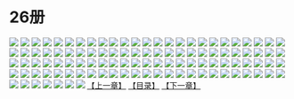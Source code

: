 # 26册
![](https://mao.mhtupian.com/uploads/img/7563/111255/1.jpg)
![](https://mao.mhtupian.com/uploads/img/7563/111255/2.jpg)
![](https://mao.mhtupian.com/uploads/img/7563/111255/3.jpg)
![](https://mao.mhtupian.com/uploads/img/7563/111255/4.jpg)
![](https://mao.mhtupian.com/uploads/img/7563/111255/5.jpg)
![](https://mao.mhtupian.com/uploads/img/7563/111255/6.jpg)
![](https://mao.mhtupian.com/uploads/img/7563/111255/7.jpg)
![](https://mao.mhtupian.com/uploads/img/7563/111255/8.jpg)
![](https://mao.mhtupian.com/uploads/img/7563/111255/9.jpg)
![](https://mao.mhtupian.com/uploads/img/7563/111255/10.jpg)
![](https://mao.mhtupian.com/uploads/img/7563/111255/11.jpg)
![](https://mao.mhtupian.com/uploads/img/7563/111255/12.jpg)
![](https://mao.mhtupian.com/uploads/img/7563/111255/13.jpg)
![](https://mao.mhtupian.com/uploads/img/7563/111255/14.jpg)
![](https://mao.mhtupian.com/uploads/img/7563/111255/15.jpg)
![](https://mao.mhtupian.com/uploads/img/7563/111255/16.jpg)
![](https://mao.mhtupian.com/uploads/img/7563/111255/17.jpg)
![](https://mao.mhtupian.com/uploads/img/7563/111255/18.jpg)
![](https://mao.mhtupian.com/uploads/img/7563/111255/19.jpg)
![](https://mao.mhtupian.com/uploads/img/7563/111255/20.jpg)
![](https://mao.mhtupian.com/uploads/img/7563/111255/21.jpg)
![](https://mao.mhtupian.com/uploads/img/7563/111255/22.jpg)
![](https://mao.mhtupian.com/uploads/img/7563/111255/23.jpg)
![](https://mao.mhtupian.com/uploads/img/7563/111255/24.jpg)
![](https://mao.mhtupian.com/uploads/img/7563/111255/25.jpg)
![](https://mao.mhtupian.com/uploads/img/7563/111255/26.jpg)
![](https://mao.mhtupian.com/uploads/img/7563/111255/27.jpg)
![](https://mao.mhtupian.com/uploads/img/7563/111255/28.jpg)
![](https://mao.mhtupian.com/uploads/img/7563/111255/29.jpg)
![](https://mao.mhtupian.com/uploads/img/7563/111255/30.jpg)
![](https://mao.mhtupian.com/uploads/img/7563/111255/31.jpg)
![](https://mao.mhtupian.com/uploads/img/7563/111255/32.jpg)
![](https://mao.mhtupian.com/uploads/img/7563/111255/33.jpg)
![](https://mao.mhtupian.com/uploads/img/7563/111255/34.jpg)
![](https://mao.mhtupian.com/uploads/img/7563/111255/35.jpg)
![](https://mao.mhtupian.com/uploads/img/7563/111255/36.jpg)
![](https://mao.mhtupian.com/uploads/img/7563/111255/37.jpg)
![](https://mao.mhtupian.com/uploads/img/7563/111255/38.jpg)
![](https://mao.mhtupian.com/uploads/img/7563/111255/39.jpg)
![](https://mao.mhtupian.com/uploads/img/7563/111255/40.jpg)
![](https://mao.mhtupian.com/uploads/img/7563/111255/41.jpg)
![](https://mao.mhtupian.com/uploads/img/7563/111255/42.jpg)
![](https://mao.mhtupian.com/uploads/img/7563/111255/43.jpg)
![](https://mao.mhtupian.com/uploads/img/7563/111255/44.jpg)
![](https://mao.mhtupian.com/uploads/img/7563/111255/45.jpg)
![](https://mao.mhtupian.com/uploads/img/7563/111255/46.jpg)
![](https://mao.mhtupian.com/uploads/img/7563/111255/47.jpg)
![](https://mao.mhtupian.com/uploads/img/7563/111255/48.jpg)
![](https://mao.mhtupian.com/uploads/img/7563/111255/49.jpg)
![](https://mao.mhtupian.com/uploads/img/7563/111255/50.jpg)
![](https://mao.mhtupian.com/uploads/img/7563/111255/51.jpg)
![](https://mao.mhtupian.com/uploads/img/7563/111255/52.jpg)
![](https://mao.mhtupian.com/uploads/img/7563/111255/53.jpg)
![](https://mao.mhtupian.com/uploads/img/7563/111255/54.jpg)
![](https://mao.mhtupian.com/uploads/img/7563/111255/55.jpg)
![](https://mao.mhtupian.com/uploads/img/7563/111255/56.jpg)
![](https://mao.mhtupian.com/uploads/img/7563/111255/57.jpg)
![](https://mao.mhtupian.com/uploads/img/7563/111255/58.jpg)
![](https://mao.mhtupian.com/uploads/img/7563/111255/59.jpg)
![](https://mao.mhtupian.com/uploads/img/7563/111255/60.jpg)
![](https://mao.mhtupian.com/uploads/img/7563/111255/61.jpg)
![](https://mao.mhtupian.com/uploads/img/7563/111255/62.jpg)
![](https://mao.mhtupian.com/uploads/img/7563/111255/63.jpg)
![](https://mao.mhtupian.com/uploads/img/7563/111255/64.jpg)
![](https://mao.mhtupian.com/uploads/img/7563/111255/65.jpg)
![](https://mao.mhtupian.com/uploads/img/7563/111255/66.jpg)
![](https://mao.mhtupian.com/uploads/img/7563/111255/67.jpg)
![](https://mao.mhtupian.com/uploads/img/7563/111255/68.jpg)
![](https://mao.mhtupian.com/uploads/img/7563/111255/69.jpg)
![](https://mao.mhtupian.com/uploads/img/7563/111255/70.jpg)
![](https://mao.mhtupian.com/uploads/img/7563/111255/71.jpg)
![](https://mao.mhtupian.com/uploads/img/7563/111255/72.jpg)
![](https://mao.mhtupian.com/uploads/img/7563/111255/73.jpg)
![](https://mao.mhtupian.com/uploads/img/7563/111255/74.jpg)
![](https://mao.mhtupian.com/uploads/img/7563/111255/75.jpg)
![](https://mao.mhtupian.com/uploads/img/7563/111255/76.jpg)
![](https://mao.mhtupian.com/uploads/img/7563/111255/77.jpg)
![](https://mao.mhtupian.com/uploads/img/7563/111255/78.jpg)
![](https://mao.mhtupian.com/uploads/img/7563/111255/79.jpg)
![](https://mao.mhtupian.com/uploads/img/7563/111255/80.jpg)
![](https://mao.mhtupian.com/uploads/img/7563/111255/81.jpg)
![](https://mao.mhtupian.com/uploads/img/7563/111255/82.jpg)
![](https://mao.mhtupian.com/uploads/img/7563/111255/83.jpg)
![](https://mao.mhtupian.com/uploads/img/7563/111255/84.jpg)
![](https://mao.mhtupian.com/uploads/img/7563/111255/85.jpg)
![](https://mao.mhtupian.com/uploads/img/7563/111255/86.jpg)
![](https://mao.mhtupian.com/uploads/img/7563/111255/87.jpg)
![](https://mao.mhtupian.com/uploads/img/7563/111255/88.jpg)
![](https://mao.mhtupian.com/uploads/img/7563/111255/89.jpg)
![](https://mao.mhtupian.com/uploads/img/7563/111255/90.jpg)
![](https://mao.mhtupian.com/uploads/img/7563/111255/91.jpg)
![](https://mao.mhtupian.com/uploads/img/7563/111255/92.jpg)
![](https://mao.mhtupian.com/uploads/img/7563/111255/93.jpg)
![](https://mao.mhtupian.com/uploads/img/7563/111255/94.jpg)
![](https://mao.mhtupian.com/uploads/img/7563/111255/95.jpg)
![](https://mao.mhtupian.com/uploads/img/7563/111255/96.jpg)
![](https://mao.mhtupian.com/uploads/img/7563/111255/97.jpg)
![](https://mao.mhtupian.com/uploads/img/7563/111255/98.jpg)
![](https://mao.mhtupian.com/uploads/img/7563/111255/99.jpg)
![](https://mao.mhtupian.com/uploads/img/7563/111255/100.jpg)
![](https://mao.mhtupian.com/uploads/img/7563/111255/101.jpg)
![](https://mao.mhtupian.com/uploads/img/7563/111255/102.jpg)
![](https://mao.mhtupian.com/uploads/img/7563/111255/103.jpg)
![](https://mao.mhtupian.com/uploads/img/7563/111255/104.jpg)
![](https://mao.mhtupian.com/uploads/img/7563/111255/105.jpg)
![](https://mao.mhtupian.com/uploads/img/7563/111255/106.jpg)
![](https://mao.mhtupian.com/uploads/img/7563/111255/107.jpg)
[【上一章】](./155.md)
[【目录】](./README.md)
[【下一章】](./157.md)
